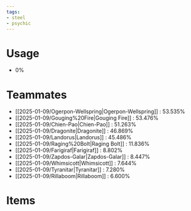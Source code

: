 ```yaml
---
tags:
- steel
- psychic
---
```

# Usage
- 0%
# Teammates
- [[2025-01-09/Ogerpon-Wellspring|Ogerpon-Wellspring]] : 53.535%
- [[2025-01-09/Gouging%20Fire|Gouging Fire]] : 53.476%
- [[2025-01-09/Chien-Pao|Chien-Pao]] : 51.263%
- [[2025-01-09/Dragonite|Dragonite]] : 46.869%
- [[2025-01-09/Landorus|Landorus]] : 45.486%
- [[2025-01-09/Raging%20Bolt|Raging Bolt]] : 11.836%
- [[2025-01-09/Farigiraf|Farigiraf]] : 8.802%
- [[2025-01-09/Zapdos-Galar|Zapdos-Galar]] : 8.447%
- [[2025-01-09/Whimsicott|Whimsicott]] : 7.644%
- [[2025-01-09/Tyranitar|Tyranitar]] : 7.280%
- [[2025-01-09/Rillaboom|Rillaboom]] : 6.600%
# Items